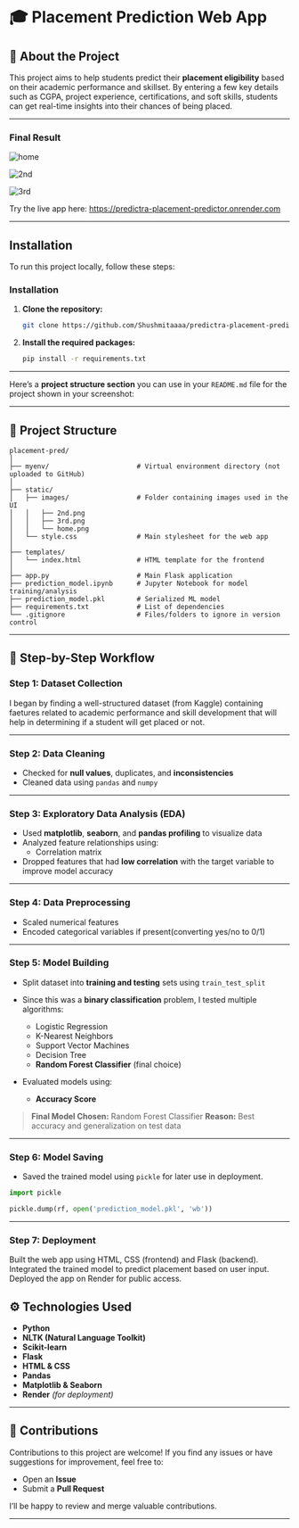 # 🎓 Placement Prediction Web App

## 📌 About the Project

This project aims to help students predict their **placement eligibility** based on their academic performance and skillset. By entering a few key details such as CGPA, project experience, certifications, and soft skills, students can get real-time insights into their chances of being placed.

---
### Final Result
![home](https://github.com/user-attachments/assets/58a34374-06fd-41c9-b691-604b72a6cd3b)

![2nd](https://github.com/user-attachments/assets/971e3ffa-acc2-45bf-86e5-68db88b0bf5c)

![3rd](https://github.com/user-attachments/assets/ab7c43e4-24b3-4ae4-8eaf-8f9b945e75f7)

Try the live app here: https://predictra-placement-predictor.onrender.com


---

## Installation

To run this project locally, follow these steps:

###  Installation

1. **Clone the repository:**

   ```bash
   git clone https://github.com/Shushmitaaaa/predictra-placement-predictor.git
   ```


2. **Install the required packages:**

   ```bash
   pip install -r requirements.txt
   ```


---
Here’s a **project structure section** you can use in your `README.md` file for the project shown in your screenshot:

---

## 📁 Project Structure

```
placement-pred/
│
├── myenv/                      # Virtual environment directory (not uploaded to GitHub)
│
├── static/
│   ├── images/                 # Folder containing images used in the UI
│   │   ├── 2nd.png
│   │   ├── 3rd.png
│   │   └── home.png
│   └── style.css               # Main stylesheet for the web app
│
├── templates/
│   └── index.html              # HTML template for the frontend
│
├── app.py                      # Main Flask application
├── prediction_model.ipynb      # Jupyter Notebook for model training/analysis
├── prediction_model.pkl        # Serialized ML model
├── requirements.txt            # List of dependencies
└── .gitignore                  # Files/folders to ignore in version control
```


---

## 🧭 Step-by-Step Workflow

### Step 1: Dataset Collection

I began by finding a well-structured dataset (from Kaggle) containing faetures related to academic performance and skill development that will help in determining if a student will get placed or not.


---

### Step 2: Data Cleaning

* Checked for **null values**, duplicates, and **inconsistencies**
* Cleaned data using `pandas` and `numpy`

---

### Step 3: Exploratory Data Analysis (EDA)

* Used **matplotlib**, **seaborn**, and **pandas profiling** to visualize data
* Analyzed feature relationships using:
  * Correlation matrix
* Dropped features that had **low correlation** with the target variable to improve model accuracy

---

### Step 4: Data Preprocessing

* Scaled numerical features
* Encoded categorical variables if present(converting yes/no to 0/1)

---

### Step 5: Model Building

* Split dataset into **training and testing** sets using `train_test_split`
* Since this was a **binary classification** problem, I tested multiple algorithms:

  * Logistic Regression
  * K-Nearest Neighbors
  * Support Vector Machines
  * Decision Tree
  * **Random Forest Classifier** (final choice)
* Evaluated models using:

  * **Accuracy Score**

>  **Final Model Chosen:** Random Forest Classifier
>  **Reason:** Best accuracy and generalization on test data

---

### Step 6: Model Saving

* Saved the trained model using `pickle` for later use in deployment.

```python
import pickle

pickle.dump(rf, open('prediction_model.pkl', 'wb'))
```

---

### Step 7: Deployment

Built the web app using HTML, CSS (frontend) and Flask (backend).
Integrated the trained model to predict placement based on user input.
Deployed the app on Render for public access.

## ⚙️ Technologies Used

* **Python**
* **NLTK (Natural Language Toolkit)**
* **Scikit-learn**
* **Flask**
* **HTML & CSS**
* **Pandas**
* **Matplotlib & Seaborn**
* **Render** *(for deployment)*

---

## 🤝 Contributions

Contributions to this project are welcome!
If you find any issues or have suggestions for improvement, feel free to:

*  Open an **Issue**
*  Submit a **Pull Request**

I’ll be happy to review and merge valuable contributions.

---




